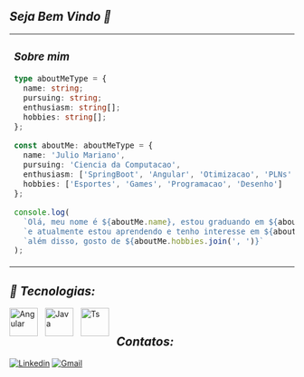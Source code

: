 ## *Seja Bem Vindo 👋*

<table width="80%">
    <tr>
      <td>
        <h3>
          <i>Sobre mim</i>
        </h3>

  ```ts
  type aboutMeType = {
    name: string;
    pursuing: string;
    enthusiasm: string[];
    hobbies: string[];
  };
  
  const aboutMe: aboutMeType = {
    name: 'Julio Mariano',
    pursuing: 'Ciencia da Computacao',
    enthusiasm: ['SpringBoot', 'Angular', 'Otimizacao', 'PLNs' , 'Aprendizado de Maquina', 'English'],
    hobbies: ['Esportes', 'Games', 'Programacao', 'Desenho']
  };
  
  console.log(
    `Olá, meu nome é ${aboutMe.name}, estou graduando em ${aboutMe.pursuing} ` +
    `e atualmente estou aprendendo e tenho interesse em ${aboutMe.enthusiasm.join(', ')}, ` +
    `além disso, gosto de ${aboutMe.hobbies.join(', ')}`
  );

  ```
  </td>
  </tr>
  </table>

## *🤖 Tecnologias:*

<img 
    align="left" 
    alt="Angular"
    title="Angular" 
    width="50px" 
    style="padding-right: 10px;" 
    src="https://cdn.jsdelivr.net/gh/devicons/devicon@latest/icons/angularjs/angularjs-plain.svg" 
/>

<img 
    align="left" 
    alt="Java"
    title="Java" 
    width="50px" 
    style="padding-right: 10px;" 
    src="https://cdn.jsdelivr.net/gh/devicons/devicon@latest/icons/java/java-original-wordmark.svg" 
/>


<img 
    align="left" 
    alt="Ts"
    title="Ts"
    width="50px" 
    style="padding-right: 10px;" 
    src="https://cdn.jsdelivr.net/gh/devicons/devicon@latest/icons/typescript/typescript-original.svg" 
/>
          

<br/>

## *Contatos:*

[![Linkedin](https://img.shields.io/badge/LinkedIn-0077B5?style=for-the-badge&logo=linkedin&logoColor=white)](https://www.linkedin.com/in/julio-mariano-a726b6200/)
[![Gmail](https://img.shields.io/badge/Gmail-D14836?style=for-the-badge&logo=gmail&logoColor=white)](mailto:marcianocruzeiri@gmail.com)	

  <!-- ## Estatisticas -->
<!--![Júlio Mariano GitHub stats](https://github-readme-stats.vercel.app/api?username=MarianoJuly&show_icons=true&count_private=true&theme=radical)
![Top Langs](https://github-readme-stats.vercel.app/api/top-langs/?username=MarianoJuly&layout=compact)-->

  <!--#####  Repositorios #####-->
<!--<a href="https://github.com/anuraghazra/github-readme-stats">
  <img align="center" src="https://github-readme-stats.vercel.app/api/pin/?username=anuraghazra&repo=github-readme-stats" />
</a>
<a href="https://github.com/anuraghazra/convoychat">
  <img align="center" src="https://github-readme-stats.vercel.app/api/pin/?username=anuraghazra&repo=convoychat" />
</a>-->
